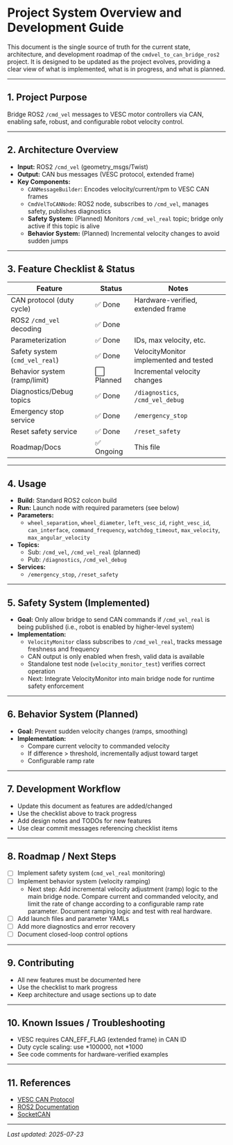 # Project System Overview and Development Guide

This document is the single source of truth for the current state, architecture, and development roadmap of the `cmdvel_to_can_bridge_ros2` project. It is designed to be updated as the project evolves, providing a clear view of what is implemented, what is in progress, and what is planned.

---

## 1. Project Purpose

Bridge ROS2 `/cmd_vel` messages to VESC motor controllers via CAN, enabling safe, robust, and configurable robot velocity control.

---

## 2. Architecture Overview

- **Input:** ROS2 `/cmd_vel` (geometry_msgs/Twist)
- **Output:** CAN bus messages (VESC protocol, extended frame)
- **Key Components:**
  - `CANMessageBuilder`: Encodes velocity/current/rpm to VESC CAN frames
  - `CmdVelToCANNode`: ROS2 node, subscribes to `/cmd_vel`, manages safety, publishes diagnostics
  - **Safety System:** (Planned) Monitors `/cmd_vel_real` topic; bridge only active if this topic is alive
  - **Behavior System:** (Planned) Incremental velocity changes to avoid sudden jumps

---

## 3. Feature Checklist & Status

| Feature                        | Status      | Notes                                  |
|------------------------------- |------------|----------------------------------------|
| CAN protocol (duty cycle)      | ✅ Done     | Hardware-verified, extended frame      |
| ROS2 `/cmd_vel` decoding       | ✅ Done     |                                        |
| Parameterization               | ✅ Done     | IDs, max velocity, etc.                |
| Safety system (`cmd_vel_real`) | ✅ Done     | VelocityMonitor implemented and tested |
| Behavior system (ramp/limit)   | ⬜ Planned  | Incremental velocity changes           |
| Diagnostics/Debug topics       | ✅ Done     | `/diagnostics`, `/cmd_vel_debug`       |
| Emergency stop service         | ✅ Done     | `/emergency_stop`                      |
| Reset safety service           | ✅ Done     | `/reset_safety`                        |
| Roadmap/Docs                   | ✅ Ongoing  | This file                              |

---

## 4. Usage

- **Build:** Standard ROS2 colcon build
- **Run:** Launch node with required parameters (see below)
- **Parameters:**
  - `wheel_separation`, `wheel_diameter`, `left_vesc_id`, `right_vesc_id`, `can_interface`, `command_frequency`, `watchdog_timeout`, `max_velocity`, `max_angular_velocity`
- **Topics:**
  - Sub: `/cmd_vel`, `/cmd_vel_real` (planned)
  - Pub: `/diagnostics`, `/cmd_vel_debug`
- **Services:**
  - `/emergency_stop`, `/reset_safety`

---


## 5. Safety System (Implemented)

- **Goal:** Only allow bridge to send CAN commands if `/cmd_vel_real` is being published (i.e., robot is enabled by higher-level system)
- **Implementation:**
  - `VelocityMonitor` class subscribes to `/cmd_vel_real`, tracks message freshness and frequency
  - CAN output is only enabled when fresh, valid data is available
  - Standalone test node (`velocity_monitor_test`) verifies correct operation
  - Next: Integrate VelocityMonitor into main bridge node for runtime safety enforcement

---

## 6. Behavior System (Planned)

- **Goal:** Prevent sudden velocity changes (ramps, smoothing)
- **Implementation:**
  - Compare current velocity to commanded velocity
  - If difference > threshold, incrementally adjust toward target
  - Configurable ramp rate

---

## 7. Development Workflow

- Update this document as features are added/changed
- Use the checklist above to track progress
- Add design notes and TODOs for new features
- Use clear commit messages referencing checklist items

---

## 8. Roadmap / Next Steps

- [ ] Implement safety system (`cmd_vel_real` monitoring)
- [ ] Implement behavior system (velocity ramping)
    - Next step: Add incremental velocity adjustment (ramp) logic to the main bridge node. Compare current and commanded velocity, and limit the rate of change according to a configurable ramp rate parameter. Document ramping logic and test with real hardware.
- [ ] Add launch files and parameter YAMLs
- [ ] Add more diagnostics and error recovery
- [ ] Document closed-loop control options

---

## 9. Contributing

- All new features must be documented here
- Use the checklist to mark progress
- Keep architecture and usage sections up to date

---

## 10. Known Issues / Troubleshooting

- VESC requires CAN_EFF_FLAG (extended frame) in CAN ID
- Duty cycle scaling: use *100000, not *1000
- See code comments for hardware-verified examples

---

## 11. References

- [VESC CAN Protocol](https://vesc-project.com/node/286)
- [ROS2 Documentation](https://docs.ros.org/en/rolling/index.html)
- [SocketCAN](https://www.kernel.org/doc/Documentation/networking/can.txt)

---

_Last updated: 2025-07-23_
